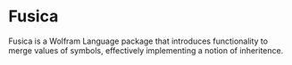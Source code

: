 # Fusica
Fusica is a Wolfram Language package that introduces functionality to merge values of symbols, effectively implementing a notion of inheritence.
